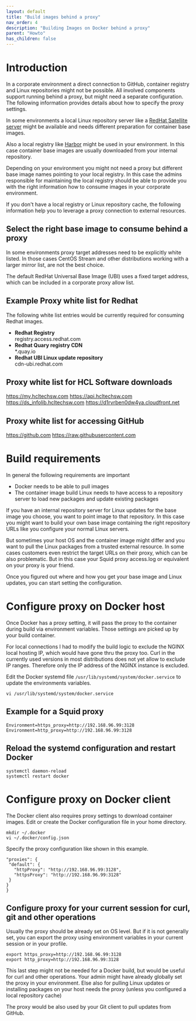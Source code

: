 ```yaml
---
layout: default
title: "Build images behind a proxy"
nav_order: 4
description: "Building Images on Docker behind a proxy"
parent: "Howto"
has_children: false
---
```


# Introduction

In a corporate environment a direct connection to GitHub, container registry and Linux repositories might not be possible.
All involved components support running behind a proxy, but might need a separate configuration.
The following information provides details about how to specify the proxy settings.

In some environments a local Linux repository server like a [RedHat Satellite server](https://www.redhat.com/en/technologies/management/satellite)
might be available and needs different preparation for container base images.

Also a local registry like [Harbor](https://goharbor.io/) might be used in your environment.
In this case container base images are usually downloaded from your internal repository.

Depending on your environment you might not need a proxy but different base image names pointing to your local registry.
In this case the admins responsible for maintaining the local registry should be able to provide you with the right information how to consume images in your corporate environment.

If you don't have a local registry or Linux repository cache, the following information help you to leverage a proxy connection to external resources.

## Select the right base image to consume behind a proxy

In some environments proxy target addresses need to be explicitly white listed.
In those cases CentOS Stream and other distributions working with a larger mirror list, are not the best choice.

The default RedHat Universal Base Image (UBI) uses a fixed target address, which can be included in a corporate proxy allow list.

## Example Proxy white list for Redhat

The following white list entries would be currently required for consuming Redhat images.

- **Redhat Registry**  
  registry.access.redhat.com
- **Redhat Quary registry CDN**  
  *.quay.io
- **Redhat UBI Linux update repository**  
  cdn-ubi.redhat.com

## Proxy white list for HCL Software downloads

https://my.hcltechsw.com
https://api.hcltechsw.com
https://ds_infolib.hcltechsw.com
https://d1rvrben0dw4ya.cloudfront.net

## Proxy white list for accessing GitHub

https://github.com
https://raw.githubusercontent.com


# Build requirements

In general the following requirements are important

- Docker needs to be able to pull images
- The container image build Linux needs to have access to a repository server to load new packages and update existing packages

If you have an internal repository server for Linux updates for the base image you choose, you want to point image to that repository.
In this case you might want to build your own base image containing the right repository URLs like you configure your normal Linux servers.

But sometimes your host OS and the container image might differ and you want to pull the Linux packages from a trusted external resource.
In some cases customers even restrict the target URLs on their proxy, which can be also problematic.
But in this case your Squid proxy access.log or equivalent on your proxy is your friend.

Once you figured out where and how you get your base image and Linux updates, you can start setting the configuration.

# Configure proxy on Docker host

Once Docker has a proxy setting, it will pass the proxy to the container during build via environment variables.
Those settings are picked up by your build container.

For local connections I had to modify the build logic to exclude the NGINX local hosting IP, which would have gone thru the proxy too.
Curl in the currently used versions in most distributions does not yet allow to exclude IP ranges.
Therefore only the IP address of the NGINX instance is excluded.

Edit the Docker systemd file `/usr/lib/systemd/system/docker.service` to update the environments variables.

```
vi /usr/lib/systemd/system/docker.service
```

## Example for a Squid proxy

```
Environment=https_proxy=http://192.168.96.99:3128
Environment=http_proxy=http://192.168.96.99:3128
```

## Reload the systemd configuration and restart Docker

```
systemctl daemon-reload
systemctl restart docker
```

# Configure proxy on Docker client

The Docker client also requires proxy settings to download container images.
Edit or create the Docker configuration file in your home directory.

```
mkdir ~/.docker
vi ~/.docker/config.json
```

Specify the proxy configuration like shown in this example.

```{
"proxies": {
 "default": {
   "httpProxy": "http://192.168.96.99:3128",
   "httpsProxy": "http://192.168.96.99:3128"
 }
}
}
```

## Configure proxy for your current session for curl, git and other operations

Usually the proxy should be already set on OS level.
But if it is not generally set, you can export the proxy using environment variables in your current session or in your profile.

```
export https_proxy=http://192.168.96.99:3128
export http_proxy=http://192.168.96.99:3128
```


This last step might not be needed for a Docker build, but would be useful for curl and other operations.
Your admin might have already globally set the proxy in your environment.
Else also for pulling Linux updates or installing packages on your host needs the proxy (unless you configured a local repository cache)

The proxy would be also used by your Git client to pull updates from GitHub.
